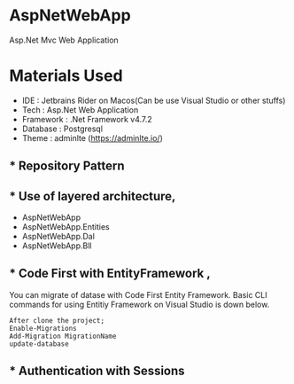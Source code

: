# AspNetWebApp
Asp.Net Mvc Web Application

# Materials Used

- IDE : Jetbrains Rider on Macos(Can be use Visual Studio or other stuffs)
- Tech : Asp.Net Web Application
- Framework : .Net Framework v4.7.2
- Database : Postgresql
- Theme : adminlte (https://adminlte.io/)

## * Repository Pattern

## * Use of layered architecture,
- AspNetWebApp
- AspNetWebApp.Entities
- AspNetWebApp.Dal 
- AspNetWebApp.Bll

## * Code First with EntityFramework , 
You can migrate of datase with Code First Entity Framework.
Basic CLI commands for using Entitiy Framework on Visual Studio is down below.
```
After clone the project;
Enable-Migrations
Add-Migration MigrationName
update-database
```

## * Authentication with Sessions
